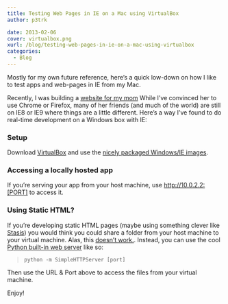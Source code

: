 ```yaml
---
title: Testing Web Pages in IE on a Mac using VirtualBox
author: p3trk

date: 2013-02-06
cover: virtualbox.png
xurl: /blog/testing-web-pages-in-ie-on-a-mac-using-virtualbox
categories:
  - Blog
---
```

<p class="lead">
  Mostly for my own future reference, here&#8217;s a quick low-down on how I like to test apps and web-pages in IE from my Mac.
</p>

Recently, I was building a <a href="http://carolkappus.com" onclick="javascript:_gaq.push(['_trackEvent','outbound-article','http://carolkappus.com']);">website for my mom</a> While I&#8217;ve convinced her to use Chrome or Firefox, many of her friends (and much of the world) are still on IE8 or IE9 where things are a little different. Here&#8217;s a way I&#8217;ve found to do real-time development on a Windows box with IE:

### Setup

Download <a href="https://www.virtualbox.org" onclick="javascript:_gaq.push(['_trackEvent','outbound-article','http://www.virtualbox.org']);" target="_blank">VirtualBox</a> and use the <a href="https://github.com/xdissent/ievms" onclick="javascript:_gaq.push(['_trackEvent','outbound-article','http://github.com']);" target="_blank">nicely packaged Windows/IE images</a>.

### Accessing a locally hosted app

If you&#8217;re serving your app from your host machine, use http://10.0.2.2:[PORT] to access it.

### Using Static HTML?

If you&#8217;re developing static HTML pages (maybe using something clever like <a href="http://stasis.me" onclick="javascript:_gaq.push(['_trackEvent','outbound-article','http://stasis.me']);" target="_blank">Stasis</a>) you would think you could share a folder from your host machine to your virtual machine. Alas, this <a href="https://www.virtualbox.org/ticket/7160" onclick="javascript:_gaq.push(['_trackEvent','outbound-article','http://www.virtualbox.org']);" target="_blank">doesn&#8217;t work.</a>. Instead, you can use the cool <a href="http://stackoverflow.com/questions/530787/simple-http-web-server" onclick="javascript:_gaq.push(['_trackEvent','outbound-article','http://stackoverflow.com']);">Python built-in web server</a> like so:

> `python -m SimpleHTTPServer [port]`



Then use the URL &#038; Port above to access the files from your virtual machine.

Enjoy!
